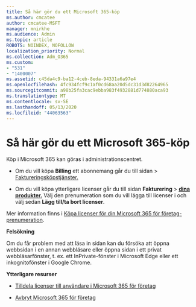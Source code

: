 ```yaml
---
title: Så här gör du ett Microsoft 365-köp
ms.author: cmcatee
author: cmcatee-MSFT
manager: mnirkhe
ms.audience: Admin
ms.topic: article
ROBOTS: NOINDEX, NOFOLLOW
localization_priority: Normal
ms.collection: Adm_O365
ms.custom:
- "531"
- "1400007"
ms.assetid: c45da4c9-ba12-4ceb-8eda-94331a6a97e4
ms.openlocfilehash: 4fc934fcf9c1af0cd68aa20d5dc31d3d82264965
ms.sourcegitcommit: a98b25fa3cac9ebba983f4932881d774880aca93
ms.translationtype: MT
ms.contentlocale: sv-SE
ms.lasthandoff: 05/13/2020
ms.locfileid: "44063563"
---
```

# <a name="how-to-make-a-microsoft-365-purchase"></a>Så här gör du ett Microsoft 365-köp

Köp i Microsoft 365 kan göras i administrationscentret.
  
- Om du vill köpa **Billing** ett abonnemang går du till sidan \> [Faktureringsköpstjänster.](https://go.microsoft.com/fwlink/p/?linkid=868433)

- Om du vill köpa ytterligare licenser går du till sidan **Fakturering** \> **[dina produkter.](https://go.microsoft.com/fwlink/p/?linkid=842054)** Välj den prenumeration som du vill lägga till licenser i och välj sedan **Lägg till/ta bort licenser**.
  
Mer information finns i [Köpa licenser för din Microsoft 365 för företag-prenumeration](https://docs.microsoft.com/office365/admin/subscriptions-and-billing/buy-licenses).

**Felsökning**

Om du får problem med att läsa in sidan kan du försöka att öppna webbsidan i en annan webbläsare eller öppna sidan i ett privat webbläsarfönster, t. ex. ett InPrivate-fönster i Microsoft Edge eller ett inkognitofönster i Google Chrome.

**Ytterligare resurser**
  
- [Tilldela licenser till användare i Microsoft 365 för företag](https://docs.microsoft.com/office365/admin/subscriptions-and-billing/assign-licenses-to-users)

- [Avbryt Microsoft 365 för företag](https://docs.microsoft.com/office365/admin/subscriptions-and-billing/cancel-your-subscription)